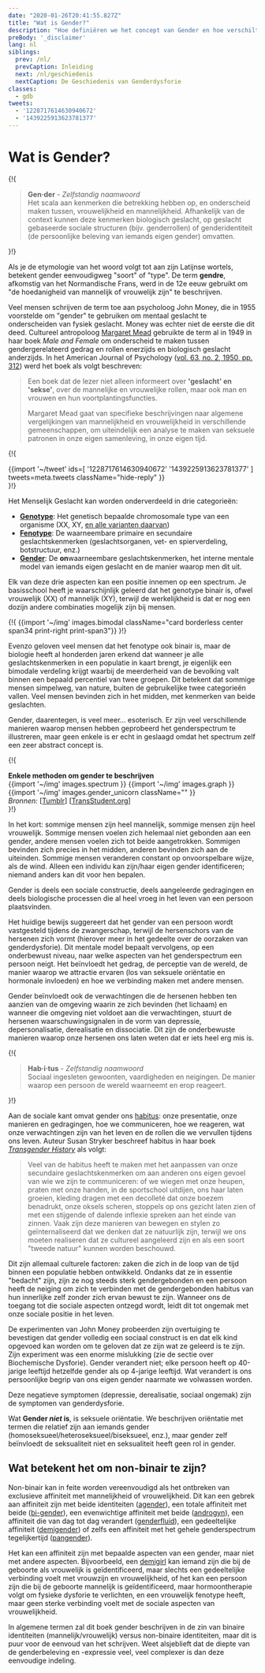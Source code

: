 ```yaml
---
date: "2020-01-26T20:41:55.827Z"
title: "Wat is Gender?"
description: "Hoe definiëren we het concept van Gender en hoe verschilt het van Geslacht?"
preBody: '_disclaimer'
lang: nl
siblings:
  prev: /nl/
  prevCaption: Inleiding
  next: /nl/geschiedenis
  nextCaption: De Geschiedenis van Genderdysforie
classes:
  - gdb
tweets:
  - '1228717614630940672'
  - '1439225913623781377'
---
```


# Wat is Gender?

{!{
<div class="gutter">
  <blockquote>
    <strong>Gen·der</strong> - <em>Zelfstandig naamwoord</em><br>
    Het scala aan kenmerken die betrekking hebben op, en onderscheid maken tussen, vrouwelijkheid en mannelijkheid. Afhankelijk van de context kunnen deze kenmerken biologisch geslacht, op geslacht gebaseerde sociale structuren (bijv. genderrollen) of genderidentiteit (de persoonlijke beleving van iemands eigen gender) omvatten.
  </blockquote>
</div>
}!}

Als je de etymologie van het woord volgt tot aan zijn Latijnse wortels, betekent gender eenvoudigweg "soort" of "type". De term **gendre**, afkomstig van het Normandische Frans, werd in de 12e eeuw gebruikt om "de hoedanigheid van mannelijk of vrouwelijk zijn" te beschrijven.

Veel mensen schrijven de term toe aan psycholoog John Money, die in 1955 voorstelde om "gender" te gebruiken om mentaal geslacht te onderscheiden van fysiek geslacht. Money was echter niet de eerste die dit deed. Cultureel antropoloog [Margaret Mead](https://nl.wikipedia.org/wiki/Margaret_Mead) gebruikte de term al in 1949 in haar boek *Male and Female* om onderscheid te maken tussen gendergerelateerd gedrag en rollen enerzijds en biologisch geslacht anderzijds. In het American Journal of Psychology ([vol. 63, no. 2, 1950, pp. 312](https://www.jstor.org/stable/1418948)) werd het boek als volgt beschreven:

> Een boek dat de lezer niet alleen informeert over **'geslacht' en 'sekse'**, over de mannelijke en vrouwelijke rollen, maar ook man en vrouwen en hun voortplantingsfuncties.
>
> Margaret Mead gaat van specifieke beschrijvingen naar algemene vergelijkingen van mannelijkheid en vrouwelijkheid in verschillende gemeenschappen, om uiteindelijk een analyse te maken van seksuele patronen in onze eigen samenleving, in onze eigen tijd.

{!{
<div class="gutter">
  {{import '~/tweet' ids=[
    '1228717614630940672'
    '1439225913623781377'
  ] tweets=meta.tweets className="hide-reply" }}
</div>
}!}

Het Menselijk Geslacht kan worden onderverdeeld in drie categorieën:

- **[Genotype](https://nl.wikipedia.org/wiki/Genotype)**: Het genetisch bepaalde chromosomale type van een organisme (XX, XY, [en alle varianten daarvan](https://twitter.com/sciencevet2/status/1035250518870900737?lang=en))
- **[Fenotype](https://nl.wikipedia.org/wiki/Fenotype)**: De waarneembare primaire en secundaire geslachtskenmerken (geslachtsorganen, vet- en spierverdeling, botstructuur, enz.)
- **[Gender](https://nl.wikipedia.org/wiki/Gender_(sekse))**: De **on**waarneembare geslachtskenmerken, het interne mentale model van iemands eigen geslacht en de manier waarop men dit uit.

Elk van deze drie aspecten kan een positie innemen op een spectrum. Je basisschool heeft je waarschijnlijk geleerd dat het genotype binair is, ofwel vrouwelijk (XX) of mannelijk (XY), terwijl de werkelijkheid is dat er nog een dozijn andere combinaties mogelijk zijn bij mensen.

{!{ {{import '~/img' images.bimodal className="card borderless center span34 print-right print-span3"}} }!}

Evenzo geloven veel mensen dat het fenotype ook binair is, maar de biologie heeft al honderden jaren erkend dat wanneer je alle geslachtskenmerken in een populatie in kaart brengt, je eigenlijk een bimodale verdeling krijgt waarbij de meerderheid van de bevolking valt binnen een bepaald percentiel van twee groepen. Dit betekent dat sommige mensen simpelweg, van nature, buiten de gebruikelijke twee categorieën vallen. Veel mensen bevinden zich in het midden, met kenmerken van beide geslachten.

Gender, daarentegen, is veel meer... esoterisch. Er zijn veel verschillende manieren waarop mensen hebben geprobeerd het genderspectrum te illustreren, maar geen enkele is er echt in geslaagd omdat het spectrum zelf een zeer abstract concept is.

{!{
<div class="">
  <div class="card">
    <div class="card-header"><strong>Enkele methoden om gender te beschrijven</strong></div>
    <div class="card-body flex flex-row">
      {{import '~/img' images.spectrum }}
      {{import '~/img' images.graph }}
      {{import '~/img' images.gender_unicorn className="" }}
    </div>
    <div class="card-body">
      <em>Bronnen:</em>
      [<a href="https://bahamutzero.tumblr.com/post/56838411871/gender-a-visual-guide-when-most-people-think-of">Tumblr</a>] <!-- Broken link! -->
      [<a href="http://www.transstudent.org/gender">TransStudent.org</a>]
    </div>
  </div>
</div>
}!}

In het kort: sommige mensen zijn heel mannelijk, sommige mensen zijn heel vrouwelijk. Sommige mensen voelen zich helemaal niet gebonden aan een gender, andere mensen voelen zich tot beide aangetrokken. Sommigen bevinden zich precies in het midden, anderen bevinden zich aan de uiteinden. Sommige mensen veranderen constant op onvoorspelbare wijze, als de wind. Alleen een individu kan zijn/haar eigen gender identificeren; niemand anders kan dit voor hen bepalen.

Gender is deels een sociale constructie, deels aangeleerde gedragingen en deels biologische processen die al heel vroeg in het leven van een persoon plaatsvinden.

Het huidige bewijs suggereert dat het gender van een persoon wordt vastgesteld tijdens de zwangerschap, terwijl de hersenschors van de hersenen zich vormt (hierover meer in het gedeelte over de oorzaken van genderdysforie). Dit mentale model bepaalt vervolgens, op een onderbewust niveau, naar welke aspecten van het genderspectrum een persoon neigt. Het beïnvloedt het gedrag, de perceptie van de wereld, de manier waarop we attractie ervaren (los van seksuele oriëntatie en hormonale invloeden) en hoe we verbinding maken met andere mensen.

Gender beïnvloedt ook de verwachtingen die de hersenen hebben ten aanzien van de omgeving waarin ze zich bevinden (het lichaam) en wanneer die omgeving niet voldoet aan die verwachtingen, stuurt de hersenen waarschuwingsignalen in de vorm van depressie, depersonalisatie, derealisatie en dissociatie. Dit zijn de onderbewuste manieren waarop onze hersenen ons laten weten dat er iets heel erg mis is.

{!{
<div class="gutter"><blockquote>
  <strong>Hab·i·tus</strong> - <em>Zelfstandig naamwoord</em><br>
  Sociaal ingesleten gewoonten, vaardigheden en neigingen. De manier waarop een persoon de wereld waarneemt en erop reageert.
</blockquote></div>
}!}

Aan de sociale kant omvat gender ons [habitus](https://en.wikipedia.org/wiki/Habitus_(sociology)): onze presentatie, onze manieren en gedragingen, hoe we communiceren, hoe we reageren, wat onze verwachtingen zijn van het leven en de rollen die we vervullen tijdens ons leven. Auteur Susan Stryker beschreef habitus in haar boek *[Transgender History](https://www.amazon.com/Transgender-History-second-Todays-Revolution/dp/158005689X)* als volgt:

> Veel van de habitus heeft te maken met het aanpassen van onze secundaire geslachtskenmerken om aan anderen ons eigen gevoel van wie we zijn te communiceren: of we wiegen met onze heupen, praten met onze handen, in de sportschool uitdijen, ons haar laten groeien, kleding dragen met een decolleté dat onze boezem benadrukt, onze oksels scheren, stoppels op ons gezicht laten zien of met een stijgende of dalende inflexie spreken aan het einde van zinnen. Vaak zijn deze manieren van bewegen en stylen zo geïnternaliseerd dat we denken dat ze natuurlijk zijn, terwijl we ons moeten realiseren dat ze cultureel aangeleerd zijn en als een soort "tweede natuur" kunnen worden beschouwd.

Dit zijn allemaal culturele factoren: zaken die zich in de loop van de tijd binnen een populatie hebben ontwikkeld. Ondanks dat ze in essentie "bedacht" zijn, zijn ze nog steeds sterk gendergebonden en een persoon heeft de neiging om zich te verbinden met de gendergebonden habitus van hun innerlijke zelf zonder zich ervan bewust te zijn. Wanneer ons de toegang tot die sociale aspecten ontzegd wordt, leidt dit tot ongemak met onze sociale positie in het leven.

De experimenten van John Money probeerden zijn overtuiging te bevestigen dat gender volledig een sociaal construct is en dat elk kind opgevoed kan worden om te geloven dat ze zijn wat ze geleerd is te zijn. Zijn experiment was een enorme mislukking (zie de sectie over Biochemische Dysforie). Gender verandert niet; elke persoon heeft op 40-jarige leeftijd hetzelfde gender als op 4-jarige leeftijd. Wat verandert is ons persoonlijke begrip van ons eigen gender naarmate we volwassen worden.

Deze negatieve symptomen (depressie, derealisatie, sociaal ongemak) zijn de symptomen van genderdysforie.

Wat **Gender *niet* is**, is seksuele oriëntatie. We beschrijven oriëntatie met termen die relatief zijn aan iemands gender (homoseksueel/heteroseksueel/biseksueel, enz.), maar gender zelf beïnvloedt de seksualiteit niet en seksualiteit heeft geen rol in gender.

## Wat betekent het om non-binair te zijn?

Non-binair kan in feite worden vereenvoudigd als het ontbreken van exclusieve affiniteit met mannelijkheid of vrouwelijkheid. Dit kan een gebrek aan affiniteit zijn met beide identiteiten ([agender](https://gender.wikia.org/wiki/Agender)), een totale affiniteit met beide ([bi-gender](https://gender.wikia.org/wiki/Bigender)), een evenwichtige affiniteit met beide ([androgyn](https://gender.fandom.com/wiki/Androgyne)), een affiniteit die van dag tot dag verandert ([genderfluid](https://gender.wikia.org/wiki/Genderfluid)), een gedeeltelijke affiniteit ([demigender](https://gender.wikia.org/wiki/Demigender)) of zelfs een affiniteit met het gehele genderspectrum tegelijkertijd ([pangender](https://gender.wikia.org/wiki/Pangender)).

Het kan een affiniteit zijn met bepaalde aspecten van een gender, maar niet met andere aspecten. Bijvoorbeeld, een [demigirl](https://gender.wikia.org/wiki/Demigirl) kan iemand zijn die bij de geboorte als vrouwelijk is geïdentificeerd, maar slechts een gedeeltelijke verbinding voelt met vrouwzijn en vrouwelijkheid, of het kan een persoon zijn die bij de geboorte mannelijk is geïdentificeerd, maar hormoontherapie volgt om fysieke dysforie te verlichten, en een vrouwelijk fenotype heeft, maar geen sterke verbinding voelt met de sociale aspecten van vrouwelijkheid.

In algemene termen zal dit boek gender beschrijven in de zin van binaire identiteiten (mannelijk/vrouwelijk) versus non-binaire identiteiten, maar dit is puur voor de eenvoud van het schrijven. Weet alsjeblieft dat de diepte van de genderbeleving en -expressie veel, veel complexer is dan deze eenvoudige indeling.
